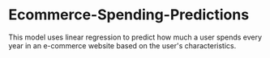 # Ecommerce-Spending-Predictions
This model uses linear regression to predict how much a user spends every year in an e-commerce website based on the user's characteristics.
